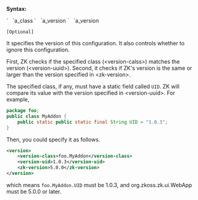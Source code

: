 **Syntax:**

<version>  
`   `<version-class>a_class</version-class>  
`   `<version-uuid>a_version</version-uuid>  
`   `<zk-version>a_version</zk-version>  
</version>

`[Optional]`

It specifies the version of this configuration. It also controls whether
to ignore this configuration.

First, ZK checks if the specified class (\<version-calss\>) matches the
version (\<version-uuid\>). Second, it checks if ZK's version is the
same or larger than the version specified in \<zk-version\>.

The specified class, if any, must have a static field called `UID`. ZK
will compare its value with the version specified in \<version-uuid\>.
For example,

``` java
package foo;
public class MyAddon {
    public static public static final String UID = "1.0.3";
}
```

Then, you could specify it as follows.

``` xml
<version>
    <version-class>foo.MyAddon</version-class>
    <version-uid>1.0.3</version-uid>
    <zk-version>5.0.0</zk-version>
</version>
```

which means `foo.MyAddon.UID` must be 1.0.3, and
<javadoc method="getVersion()" type="interface">org.zkoss.zk.ui.WebApp</javadoc>
must be 5.0.0 or later.



